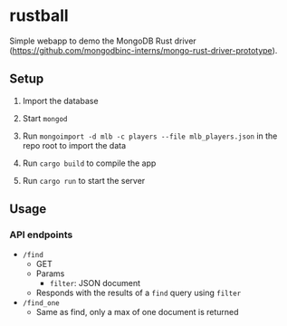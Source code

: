 rustball
========

Simple webapp to demo the MongoDB Rust driver (https://github.com/mongodbinc-interns/mongo-rust-driver-prototype).

Setup
-----

1.	Import the database

2.	Start `mongod`

3.	Run `mongoimport -d mlb -c players --file mlb_players.json` in the repo root to import the data

4.	Run `cargo build` to compile the app

5.	Run `cargo run` to start the server

Usage
-----

### API endpoints

-	`/find`
	-	GET
	-	Params
		-	`filter`: JSON document
	-	Responds with the results of a `find` query using `filter`
-	`/find_one`
	-	Same as find, only a max of one document is returned
